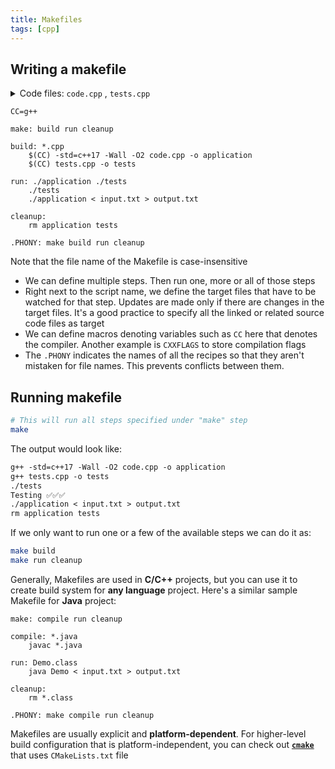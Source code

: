 ```yaml
---
title: Makefiles
tags: [cpp]
---
```


## Writing a makefile

<details>
    <summary>Code files: <code>code.cpp</code> , <code>tests.cpp</code></summary>

```cpp title="code.cpp"
#include <iostream>
using namespace std;

int main()
{
    cout << "Application code is being executed 🔥🔥🔥" << endl;

    return 0;
}
```

```cpp title="tests.cpp"
#include <iostream>
using namespace std;

int main()
{
    cout << "Testing ✅✅✅" << endl;

    return 0;
}
```

</details>

```make title="Makefile"
CC=g++

make: build run cleanup

build: *.cpp
    $(CC) -std=c++17 -Wall -O2 code.cpp -o application
    $(CC) tests.cpp -o tests

run: ./application ./tests
    ./tests
    ./application < input.txt > output.txt

cleanup:
    rm application tests

.PHONY: make build run cleanup
```

Note that the file name of the Makefile is case-insensitive

- We can define multiple steps. Then run one, more or all of those steps
- Right next to the script name, we define the target files that have to be watched for that step. Updates are made only if there are changes in the target files. It's a good practice to specify all the linked or related source code files as target
- We can define macros denoting variables such as `CC` here that denotes the compiler. Another example is `CXXFLAGS` to store compilation flags
- The `.PHONY` indicates the names of all the recipes so that they aren't mistaken for file names. This prevents conflicts between them.

## Running makefile

```sh title="bash"
# This will run all steps specified under "make" step
make
```

The output would look like:

```txt
g++ -std=c++17 -Wall -O2 code.cpp -o application
g++ tests.cpp -o tests
./tests
Testing ✅✅✅
./application < input.txt > output.txt
rm application tests
```

If we only want to run one or a few of the available steps we can do it as:

```sh title="bash"
make build
make run cleanup
```

Generally, Makefiles are used in **C/C++** projects, but you can use it to create build system for **any language** project. Here's a similar sample Makefile for **Java** project:

```make title="Java Makefile"
make: compile run cleanup

compile: *.java
    javac *.java

run: Demo.class
    java Demo < input.txt > output.txt

cleanup:
    rm *.class

.PHONY: make compile run cleanup
```

Makefiles are usually explicit and **platform-dependent**. For higher-level build configuration that is platform-independent, you can check out [**`cmake`**](https://cmake.org) that uses `CMakeLists.txt` file
